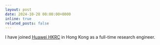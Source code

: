 ```yaml
---
layout: post
date: 2024-10-28 00:00:00+0000
inline: true
related_posts: false
---
```


I have joined [Huawei HKRC](https://www.linkedin.com/company/huawei-hong-kong-research-center-hkrc/) in Hong Kong as a full-time research engineer.
